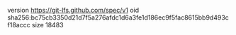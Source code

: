 version https://git-lfs.github.com/spec/v1
oid sha256:bc75cb3350d21d7f5a276afdc1d6a3fe1d186ec9f5fac8615bb9d493cf18accc
size 18483
